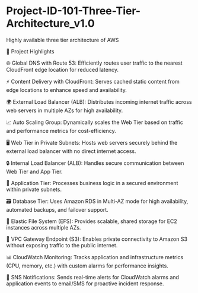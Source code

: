 # Project-ID-101-Three-Tier-Architecture_v1.0
Highly available three tier architecture of AWS

🔹 Project Highlights

🌐 Global DNS with Route 53: Efficiently routes user traffic to the nearest CloudFront edge location for reduced latency.

⚡ Content Delivery with CloudFront: Serves cached static content from edge locations to enhance speed and availability.

🌍 External Load Balancer (ALB): Distributes incoming internet traffic across web servers in multiple AZs for high availability.

📈 Auto Scaling Group: Dynamically scales the Web Tier based on traffic and performance metrics for cost-efficiency.

🖥️ Web Tier in Private Subnets: Hosts web servers securely behind the external load balancer with no direct internet access.

🔒 Internal Load Balancer (ALB): Handles secure communication between Web Tier and App Tier.

🧠 Application Tier: Processes business logic in a secured environment within private subnets.

🗃️ Database Tier: Uses Amazon RDS in Multi-AZ mode for high availability, automated backups, and failover support.

📂 Elastic File System (EFS): Provides scalable, shared storage for EC2 instances across multiple AZs.

🚪 VPC Gateway Endpoint (S3): Enables private connectivity to Amazon S3 without exposing traffic to the public internet.

📊 CloudWatch Monitoring: Tracks application and infrastructure metrics (CPU, memory, etc.) with custom alarms for performance insights.

📩 SNS Notifications: Sends real-time alerts for CloudWatch alarms and application events to email/SMS for proactive incident response.
